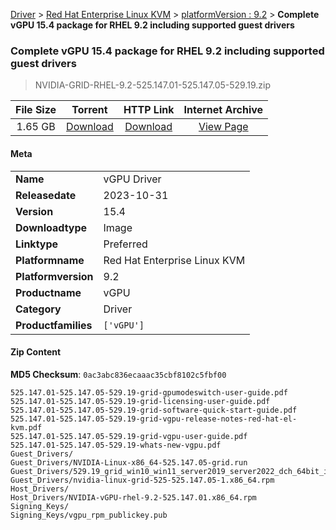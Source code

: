 
[Driver](/README.md)  >  [Red Hat Enterprise Linux KVM](/index/Driver/Red_Hat_Enterprise_Linux_KVM.md)  >  [platformVersion : 9.2](/index/Driver/Red_Hat_Enterprise_Linux_KVM/9.2.md)  >  **Complete vGPU 15.4 package for RHEL 9.2 including supported guest drivers**


###    Complete vGPU 15.4 package for RHEL 9.2 including supported guest drivers

> NVIDIA-GRID-RHEL-9.2-525.147.01-525.147.05-529.19.zip   


| **File Size** | **Torrent**  | **HTTP Link** | **Internet Archive** |
|:-------------:|:------------:|:-------------:|:--------------------:|
| 1.65 GB |  [Download](https://archive.org/download/nvgpu_NVIDIA-GRID-RHEL-9.2-525.147.01-525.147.05-529.19.zip/nvgpu_NVIDIA-GRID-RHEL-9.2-525.147.01-525.147.05-529.19.zip_archive.torrent)       | [Download](https://archive.org/compress/nvgpu_NVIDIA-GRID-RHEL-9.2-525.147.01-525.147.05-529.19.zip) | [View Page](https://archive.org/details/nvgpu_NVIDIA-GRID-RHEL-9.2-525.147.01-525.147.05-529.19.zip)       |

#### Meta

<table>
<tr><td><strong>Name</strong></td><td>vGPU Driver</td></tr>
<tr><td><strong>Releasedate</strong></td><td>2023-10-31</td></tr>
<tr><td><strong>Version</strong></td><td>15.4</td></tr>
<tr><td><strong>Downloadtype</strong></td><td>Image</td></tr>
<tr><td><strong>Linktype</strong></td><td>Preferred</td></tr>
<tr><td><strong>Platformname</strong></td><td>Red Hat Enterprise Linux KVM</td></tr>
<tr><td><strong>Platformversion</strong></td><td>9.2</td></tr>
<tr><td><strong>Productname</strong></td><td>vGPU</td></tr>
<tr><td><strong>Category</strong></td><td>Driver</td></tr>
<tr><td><strong>Productfamilies</strong></td><td><code>['vGPU']</code></td></tr>
</table>

#### Zip Content

**MD5 Checksum**: `0ac3abc836ecaaac35cbf8102c5fbf00`

```text
525.147.01-525.147.05-529.19-grid-gpumodeswitch-user-guide.pdf
525.147.01-525.147.05-529.19-grid-licensing-user-guide.pdf
525.147.01-525.147.05-529.19-grid-software-quick-start-guide.pdf
525.147.01-525.147.05-529.19-grid-vgpu-release-notes-red-hat-el-kvm.pdf
525.147.01-525.147.05-529.19-grid-vgpu-user-guide.pdf
525.147.01-525.147.05-529.19-whats-new-vgpu.pdf
Guest_Drivers/
Guest_Drivers/NVIDIA-Linux-x86_64-525.147.05-grid.run
Guest_Drivers/529.19_grid_win10_win11_server2019_server2022_dch_64bit_international.exe
Guest_Drivers/nvidia-linux-grid-525-525.147.05-1.x86_64.rpm
Host_Drivers/
Host_Drivers/NVIDIA-vGPU-rhel-9.2-525.147.01.x86_64.rpm
Signing_Keys/
Signing_Keys/vgpu_rpm_publickey.pub
```